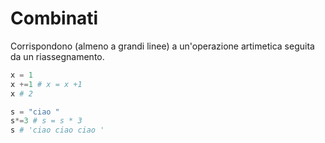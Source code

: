 # Combinati

Corrispondono (almeno a grandi linee) a un'operazione artimetica seguita da un riassegnamento.

```python
x = 1
x +=1 # x = x +1
x # 2
```

```python
s = "ciao "
s*=3 # s = s * 3
s # 'ciao ciao ciao '
```
